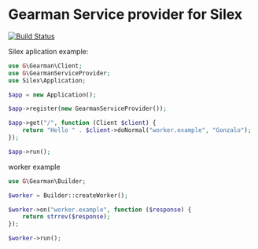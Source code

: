 Gearman Service provider for Silex
==================================

[![Build Status](https://travis-ci.org/gonzalo123/gearmanserviceprovider.svg?branch=master)](https://travis-ci.org/gonzalo123/gearmanserviceprovider)

Silex aplication example:

```php
use G\Gearman\Client;
use G\GearmanServiceProvider;
use Silex\Application;

$app = new Application();

$app->register(new GearmanServiceProvider());

$app->get("/", function (Client $client) {
    return "Hello " . $client->doNormal("worker.example", "Gonzalo");
});

$app->run();
```

worker example

```php
use G\Gearman\Builder;

$worker = Builder::createWorker();

$worker->on("worker.example", function ($response) {
    return strrev($response);
});

$worker->run();
```
